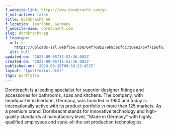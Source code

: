 ```yaml
---
f_website-link: https://www.dornbracht.com/gb
f_not-active: false
title: Dornbracht AG
f_location: Iserlohn, Germany
f_website-name: dornbracht.com
slug: dornbracht-ag
f_logotype:
  url: >-
    https://uploads-ssl.webflow.com/64f7085279693bcfdc730ee3/64f7166f632964be01c548bb_Dornbracht.png
  alt: null
updated-on: '2023-09-05T11:52:36.002Z'
created-on: '2023-09-05T11:52:36.002Z'
published-on: '2023-09-28T08:59:23.457Z'
layout: '[portfolio].html'
tags: portfolio
---
```


Dornbracht is a leading specialist for superior designer fittings and accessories for bathrooms, spas and kitchens. The company, with headquarter in Iserlohn, Germany, was founded in 1950 and today is internationally active with its product portfolio in more than 125 markets. As a premium brand, Dornbracht stands for innovative technology and high-quality standards at manufactory level, "Made in Germany" with highly qualified employees and state-of-the-art production technologies.  

  

‍
